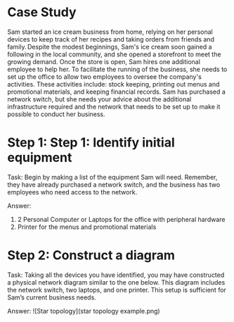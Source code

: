 # Case Study

Sam started an ice cream business from home, relying on her personal devices to keep track of her recipes and taking orders from friends and family. Despite the modest beginnings, Sam's ice cream soon gained a following in the local community, and she opened a storefront to meet the growing demand. Once the store is open, Sam hires one additional employee to help her. To facilitate the running of the business, she needs to set up the office to allow two employees to oversee the company's activities. These activities include: stock keeping, printing out menus and promotional materials, and keeping financial records. Sam has purchased a network switch, but she needs your advice about the additional infrastructure required and the network that needs to be set up to make it possible to conduct her business.

# Step 1: Step 1: Identify initial equipment 

Task: Begin by making a list of the equipment Sam will need. Remember, they have already purchased a network switch, and the business has two employees who need access to the network.  

Answer:
1. 2 Personal Computer or Laptops for the office with peripheral hardware
2. Printer for the menus and promotional materials

# Step 2:  Construct a diagram

Task: Taking all the devices you have identified, you may have constructed a physical network diagram similar to the one below. This diagram includes the network switch, two laptops, and one printer. This setup is sufficient for Sam’s current business needs. 

Answer: 
![Star topology](star topology example.png)




